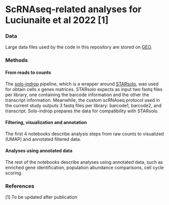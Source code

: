 # ScRNAseq-related analyses for Luciunaite et al 2022 [1]


### Data
Large data files used by the code in this repository are stored on [GEO](link_to_add_when_avail).


### Methods

#### From reads to counts
The [solo-indrop](https://github.com/jsimonas/solo-in-drops) pipeline, which is a wrapper around [STARsolo](https://github.com/alexdobin/STAR/blob/master/docs/STARsolo.md), was used for obtain cells x genes matrices.
STARsolo expects as input two fastq files per library, one containing the barcode information and the other the transcript information. Meanwhile, the custom scRNAseq protocol used in the current study outputs 3 fastq files per library: barcode1, barcode2, and transcript. Solo-indrop prepares the data for compatibility with STARsolo.


#### Filtering, visualization and annotation
The first 4 notebooks describe analysis steps from raw counts to visualized (UMAP) and annotated filtered data.
	
#### Analyses using annotated data
The rest of the notebooks describe analyses using annotated data, such as enriched gene identification, population abundance comparisons, cell cycle scoring.

### References   
[1] To be updated after publication 